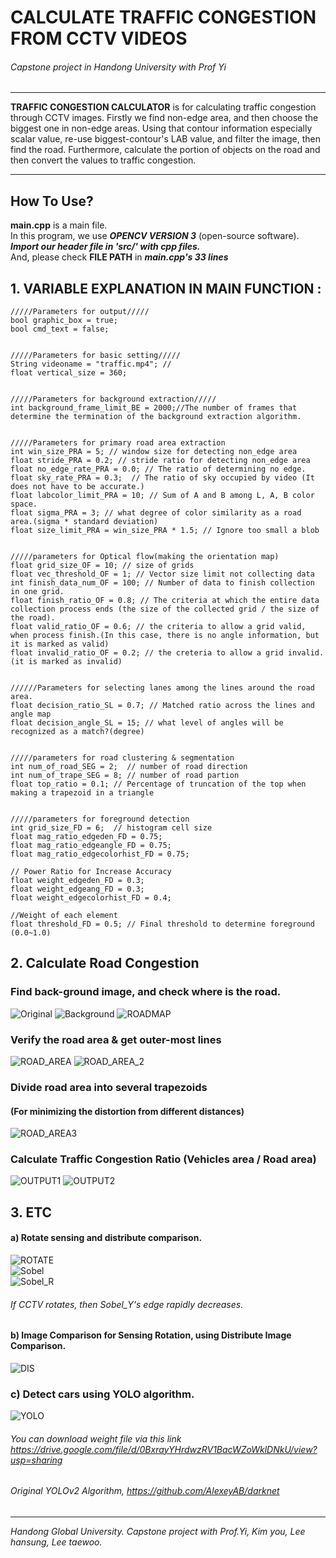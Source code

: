 # CALCULATE TRAFFIC CONGESTION FROM CCTV VIDEOS
###### Capstone project in Handong University with Prof Yi

- - - -  

**TRAFFIC CONGESTION CALCULATOR** is for calculating traffic congestion through CCTV images. Firstly we find non-edge area, and then choose the biggest one in non-edge areas. Using that contour information especially scalar value, re-use biggest-contour's LAB value, and filter the image, then find the road. Furthermore, calculate the portion of objects on the road and then convert the values to traffic congestion.

- - - -

## How To Use?

__main.cpp__ is a main file.  
In this program, we use ***OPENCV VERSION 3*** (open-source software).   
***Import our header file in 'src/' with cpp files.***    
And, please check ****FILE PATH****  in ___main.cpp's 33 lines___   


## 1. VARIABLE EXPLANATION IN MAIN FUNCTION :

```
/////Parameters for output/////
bool graphic_box = true;
bool cmd_text = false;


/////Parameters for basic setting/////
String videoname = "traffic.mp4"; //
float vertical_size = 360;
	
  
/////Parameters for background extraction/////
int background_frame_limit_BE = 2000;//The number of frames that determine the termination of the background extraction algorithm.


/////Parameters for primary road area extraction
int win_size_PRA = 5; // window size for detecting non_edge area
float stride_PRA = 0.2; // stride ratio for detecting non_edge area
float no_edge_rate_PRA = 0.0; // The ratio of determining no edge.
float sky_rate_PRA = 0.3;  // The ratio of sky occupied by video (It does not have to be accurate.)
float labcolor_limit_PRA = 10; // Sum of A and B among L, A, B color space.
float sigma_PRA = 3; // what degree of color similarity as a road area.(sigma * standard deviation)
float size_limit_PRA = win_size_PRA * 1.5; // Ignore too small a blob


/////parameters for Optical flow(making the orientation map)
float grid_size_OF = 10; // size of grids
float vec_threshold_OF = 1; // Vector size limit not collecting data
int finish_data_num_OF = 100; // Number of data to finish collection in one grid.
float finish_ratio_OF = 0.8; // The criteria at which the entire data collection process ends (the size of the collected grid / the size of the road).
float valid_ratio_OF = 0.6; // the criteria to allow a grid valid, when process finish.(In this case, there is no angle information, but it is marked as valid)
float invalid_ratio_OF = 0.2; // the creteria to allow a grid invalid.(it is marked as invalid)


//////Parameters for selecting lanes among the lines around the road area.
float decision_ratio_SL = 0.7; // Matched ratio across the lines and angle map
float decision_angle_SL = 15; // what level of angles will be recognized as a match?(degree)


/////parameters for road clustering & segmentation
int num_of_road_SEG = 2;  // number of road direction
int num_of_trape_SEG = 8; // number of road partion
float top_ratio = 0.1; // Percentage of truncation of the top when making a trapezoid in a triangle


/////parameters for foreground detection
int grid_size_FD = 6;  // histogram cell size
float mag_ratio_edgeden_FD = 0.75; 
float mag_ratio_edgeangle_FD = 0.75;
float mag_ratio_edgecolorhist_FD = 0.75;

// Power Ratio for Increase Accuracy
float weight_edgeden_FD = 0.3;
float weight_edgeang_FD = 0.3;
float weight_edgecolorhist_FD = 0.4;

//Weight of each element
float threshold_FD = 0.5; // Final threshold to determine foreground (0.0~1.0)

```   
## 2. Calculate Road Congestion

### Find back-ground image, and check where is the road.
![Original](ETC/Image/Original.jpg) ![Background](ETC/Image/Background.jpg) ![ROADMAP](ETC/Image/Road_Map_2.png)

### Verify the road area & get outer-most lines 
![ROAD_AREA](ETC/Image/OpticalMap.png)  ![ROAD_AREA_2](ETC/Image/Outer_line.png)


### Divide road area into several trapezoids   
#### (For minimizing the distortion from different distances)   
![ROAD_AREA3](ETC/Image/Road_Map.png)   


### Calculate Traffic Congestion Ratio (Vehicles area / Road area)
![OUTPUT1](ETC/Image/Output1.png)   ![OUTPUT2](ETC/Image/Output2.png)   




## 3. ETC
#### a) Rotate sensing and distribute comparison.
![ROTATE](ETC/Image/Original_Rotating.JPG)    
![Sobel](ETC/Image/Sobel_Y.JPG)  
![Sobel_R](ETC/Image/Sobel_Rotating.JPG)  
###### If CCTV rotates, then Sobel_Y's edge rapidly decreases.   

#### b) Image Comparison for Sensing Rotation, using Distribute Image Comparison.
![DIS](ETC/Image/Dist_Histo_result.JPG)

### c) Detect cars using YOLO algorithm.
![YOLO](ETC/Image/Detecting_Car.JPG)   
###### You can download weight file via this link https://drive.google.com/file/d/0BxrayYHrdwzRV1BacWZoWklDNkU/view?usp=sharing
###### Original YOLOv2 Algorithm, https://github.com/AlexeyAB/darknet
- - - - 

_Handong Global University. Capstone project with Prof.Yi, Kim you, Lee hansung, Lee taewoo._
